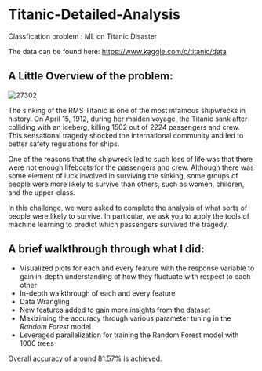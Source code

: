 # Titanic-Detailed-Analysis
Classfication problem : ML on Titanic Disaster

The data can be found here:
https://www.kaggle.com/c/titanic/data

## A Little Overview of the problem:

![27302](https://user-images.githubusercontent.com/33611104/54016242-86185f00-413f-11e9-9c2c-2fdc34db404a.jpg)

The sinking of the RMS Titanic is one of the most infamous shipwrecks in history.  On April 15, 1912, during her maiden voyage, the Titanic sank after colliding with an iceberg, killing 1502 out of 2224 passengers and crew. This sensational tragedy shocked the international community and led to better safety regulations for ships.

One of the reasons that the shipwreck led to such loss of life was that there were not enough lifeboats for the passengers and crew. Although there was some element of luck involved in surviving the sinking, some groups of people were more likely to survive than others, such as women, children, and the upper-class.

In this challenge, we were asked to complete the analysis of what sorts of people were likely to survive. In particular, we ask you to apply the tools of machine learning to predict which passengers survived the tragedy.

## A brief walkthrough through what I did:

- Visualized plots for each and every feature with the response variable to gain in-depth understanding of how they fluctuate with respect to each other
- In-depth walkthrough of each and every feature 
- Data Wrangling
- New features added to gain more insights from the dataset
- Maxiziming the accuracy through various parameter tuning in the *Random Forest* model
- Leveraged parallelization for training the Random Forest model with 1000 trees

Overall accuracy of around 81.57% is achieved.

